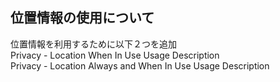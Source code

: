 ## 位置情報の使用について
位置情報を利用するために以下２つを追加  
Privacy - Location When In Use Usage Description  
Privacy - Location Always and When In Use Usage Description  
